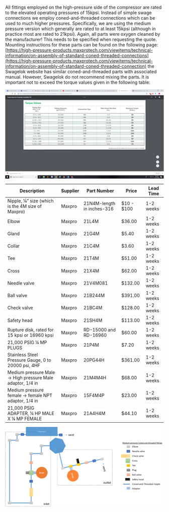 All fittings employed on the high-pressure side of the compressor are rated to the elevated operating pressures of 15kpsi. Instead of simple swage connections we employ coned-and-threaded connections which can be used to much higher pressures. Specifically, we are using the medium pressure version which generally are rated to at least 15kpsi (although in practice most are rated to 21kpsi).
Again, all parts were oxygen cleaned by the manufacturer!  This needs to be specified when requesting the quote.
Mounting instructions for these parts can be found on the following page:
[https://high-pressure-products.maxprotech.com/viewitems/technical-information/on-assembly-of-standard-coned-threaded-connections](https://high-pressure-products.maxprotech.com/viewitems/technical-information/on-assembly-of-standard-coned-threaded-connection)
the Swagelok website has similar coned-and-threaded parts with associated manual. However, Swagelok do not recommend mixing the parts.
It is important not to exceed the torque values given in the following table:

![torque.png](..%2Fimg%2Ftorque.png)

| Description                                                                   | Supplier | Part Number                    | Price          | Lead Time  |
|-------------------------------------------------------------------------------|----------|--------------------------------|----------------|------------|
| Nipple, ¼” size (which is the 4M size of Maxpro)                              | Maxpro   | 21N4M-length in inches-316     | $10 - $100     | 1-2 weeks  |
| Elbow                                                                         | Maxpro   | 21L4M                          | $36.00         | 1-2 weeks  |
| Gland                                                                         | Maxpro   | 21G4M                          | $5.40          | 1-2 weeks  |
| Collar                                                                        | Maxpro   | 21C4M                          | $3.60          | 1-2 weeks  |
| Tee                                                                           | Maxpro   | 21T4M                          | $51.00         | 1-2 weeks  |
| Cross                                                                         | Maxpro   | 21X4M                          | $62.00         | 1-2 weeks  |
| Needle valve                                                                  | Maxpro   | 21V4M081                       | $132.00        | 1-2 weeks  |
| Ball valve                                                                    | Maxpro   | 21B244M                        | $391.00        | 1-2 weeks  |
| Check valve                                                                   | Maxpro   | 21BC4M                         | $128.00        | 1-2 weeks  |
| Safety head                                                                   | Maxpro   | 21SH4M                         | $113.00        | 1-2 weeks  |
| Rupture disk, rated for 15 kpsi or 16960 kpsi                                 | Maxpro   | RD-15000 and RD-16960          | $60.00         | 1-2 weeks  |
| 21,000 PSIG ¼ MP PLUGS                                                        | Maxpro   | 21P4M                          | $7.20          | 1-2 weeks  |
| Stainless Steel Pressure Gauge, 0 to 20000 psi, 4HF                           | Maxpro   | 20PG44H                        | $361.00        | 1-2 weeks  |
| Medium pressure Male -> High pressure Male adaptor, 1/4 in                    | Maxpro   | 21M4M4H                        | $68.00         | 1-2 weeks  |
| Medium pressure female -> female NPT adaptor, 1/4 in                          | Maxpro   | 15F4M4P                        | $23.00         | 1-2 weeks  |
| 21,000 PSIG ADAPTER, ¼ HP MALE X ¼ MP FEMALE                                  | Maxpro   | 21A4H4M                        | $44.10         | 1-2 weeks  |

![maxpro.png](..%2Fimg%2Fmaxpro.png)